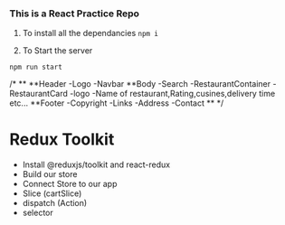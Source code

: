 ### This is a React Practice Repo 


1. To install all the dependancies
```npm i```


2. To Start the server

```npm run start```


/*
**
**Header
    -Logo
    -Navbar
**Body
    -Search
    -RestaurantContainer
        -RestaurantCard
            -logo
            -Name of restaurant,Rating,cusines,delivery time etc...
**Footer
    -Copyright
    -Links
    -Address
    -Contact
**
*/


# Redux Toolkit

- Install @reduxjs/toolkit and react-redux
- Build our store
- Connect Store to our app
- Slice (cartSlice)
- dispatch (Action)
- selector